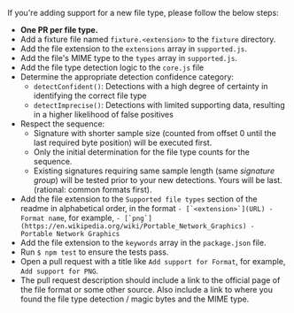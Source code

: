 If you're adding support for a new file type, please follow the below steps:

- **One PR per file type.**
- Add a fixture file named `fixture.<extension>` to the `fixture` directory.
- Add the file extension to the `extensions` array in `supported.js`.
- Add the file's MIME type to the `types` array in `supported.js`.
- Add the file type detection logic to the `core.js` file
- Determine the appropriate detection confidence category:
	- `detectConfident()`: Detections with a high degree of certainty in identifying the correct file type
	- `detectImprecise()`: Detections with limited supporting data, resulting in a higher likelihood of false positives
- Respect the sequence:
	- Signature with shorter sample size (counted from offset 0 until the last required byte position) will be executed first.
	- Only the initial determination for the file type counts for the sequence.
	- Existing signatures requiring same sample length (same *signature group*) will be tested prior to your new detections. Yours will be last. (rational: common formats first).
- Add the file extension to the `Supported file types` section of the readme in alphabetical order, in the format ```- [`<extension>`](URL) - Format name```, for example, ```- [`png`](https://en.wikipedia.org/wiki/Portable_Network_Graphics) - Portable Network Graphics```
- Add the file extension to the `keywords` array in the `package.json` file.
- Run `$ npm test` to ensure the tests pass.
- Open a pull request with a title like `Add support for Format`, for example, `Add support for PNG`.
- The pull request description should include a link to the official page of the file format or some other source. Also include a link to where you found the file type detection / magic bytes and the MIME type.
